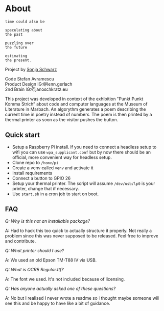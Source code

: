 # About

    time could also be

    speculating about
    the past

    puzzling over
    the future

    estimating
    the present.

Project by [Sonja Schwarz](https://www.instagram.com/soennecken/)

Code Stefan Avramescu  
Product Design IG:@lenn.gerlach  
2nd Brain IG:@janoschkratz.eu

This project was developed in context of the exhibition "Punkt Punkt Komma Strich” about code and computer languages at the Museum of Literature in Marbach. An algorythm generates a poem describing the current time in poetry instead of numbers. The poem is then printed by a thermal printer as soon as the visitor pushes the button.

## Quick start

-   Setup a Raspberry Pi install. If you need to connect a headless setup to wifi you can use `wpa_supplicant.conf` but by now there should be an official, more convenient way for headless setup.
-   Clone repo to `/home/pi`
-   Create a venv called `venv` and activate it
-   Install requirements
-   Connect a button to GPIO 26
-   Setup your thermal printer. The script will assume `/dev/usb/lp0` is your printer, change that if necessary.
-   Use `start.sh` in a cron job to start on boot.

## FAQ

_Q: Why is this not an installable package?_

A: Had to hack this too quick to actually structure it properly. Not really a problem since this was never supposed to be released. Feel free to improve and contribute.

_Q: What printer should I use?_

A: We used an old Epson TM-T88 IV via USB.

_Q: What is OCRB Regular.ttf?_

A: The font we used. It's not included because of licensing.

_Q: Has anyone actually asked one of these questions?_

A: No but I realised I never wrote a readme so I thought maybe someone will see this and be happy to have like a bit of guidance.
